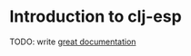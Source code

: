 # Introduction to clj-esp

TODO: write [great documentation](http://jacobian.org/writing/what-to-write/)

